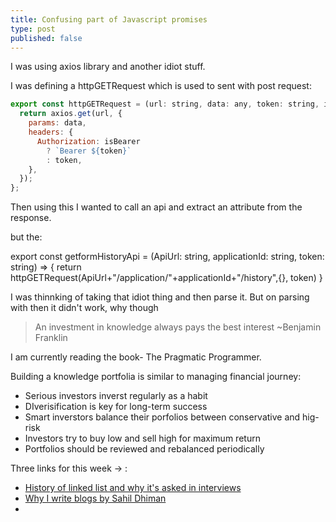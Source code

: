 ```yaml
---
title: Confusing part of Javascript promises
type: post
published: false
---
```



I was using axios library and another idiot stuff. 

I was defining a httpGETRequest which is used to sent with post request:

```javascript
export const httpGETRequest = (url: string, data: any, token: string, isBearer = true) => {
  return axios.get(url, {
    params: data,
    headers: {
      Authorization: isBearer
        ? `Bearer ${token}`
        : token,
    },
  });
};
```

Then using this I wanted to call an api and extract an attribute from the response.

but the:

export const getformHistoryApi = (ApiUrl: string, applicationId: string,  token: string) => {
  return httpGETRequest(ApiUrl+"/application/"+applicationId+"/history",{}, token)
}

I was thinnking of taking that idiot thing and then parse it. But on parsing with then it didn't work, why though


> An investment in knowledge always pays the best interest ~Benjamin Franklin

I am currently reading the book- The Pragmatic Programmer.

Building a knowledge portfolia is similar to managing financial journey:

- Serious investors inverst regularly as a habit
- DIverisification is key for long-term success
- Smart inverstors balance their porfolios between conservative and hig-risk
- Investors try to buy low and sell high for maximum return
- Portfolios should be reviewed and rebalanced periodically


Three links for this week -> :

- [History of linked list and why it's asked in interviews](https://www.hillelwayne.com/post/linked-lists/)
- [Why I write blogs by Sahil Dhiman](https://blog.sahilister.in/2020/10/why-i-write-blogs/)
- []()

